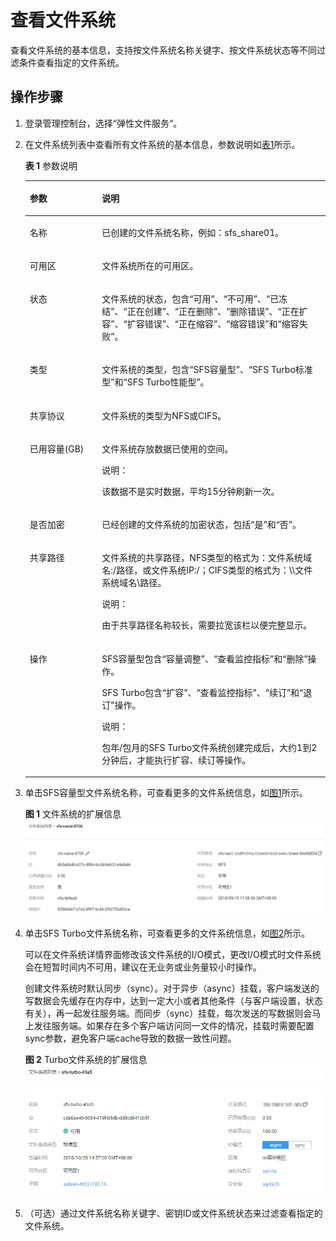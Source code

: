 # 查看文件系统<a name="ZH-CN_TOPIC_0103068358"></a>

查看文件系统的基本信息，支持按文件系统名称关键字、按文件系统状态等不同过滤条件查看指定的文件系统。

## 操作步骤<a name="section029319391613"></a>

1.  登录管理控制台，选择“弹性文件服务“。
2.  在文件系统列表中查看所有文件系统的基本信息，参数说明如[表1](#table37365828114557)所示。

    **表 1**  参数说明

    <a name="table37365828114557"></a>
    <table><thead align="left"><tr id="row19122233114557"><th class="cellrowborder" valign="top" width="24.060000000000002%" id="mcps1.2.3.1.1"><p id="p48573226114557"><a name="p48573226114557"></a><a name="p48573226114557"></a>参数</p>
    </th>
    <th class="cellrowborder" valign="top" width="75.94%" id="mcps1.2.3.1.2"><p id="p42117262114557"><a name="p42117262114557"></a><a name="p42117262114557"></a>说明</p>
    </th>
    </tr>
    </thead>
    <tbody><tr id="row43511042114557"><td class="cellrowborder" valign="top" width="24.060000000000002%" headers="mcps1.2.3.1.1 "><p id="p34733515114557"><a name="p34733515114557"></a><a name="p34733515114557"></a>名称</p>
    </td>
    <td class="cellrowborder" valign="top" width="75.94%" headers="mcps1.2.3.1.2 "><p id="p61951365114557"><a name="p61951365114557"></a><a name="p61951365114557"></a>已创建的文件系统名称，例如：sfs_share01。</p>
    </td>
    </tr>
    <tr id="row38769363537"><td class="cellrowborder" valign="top" width="24.060000000000002%" headers="mcps1.2.3.1.1 "><p id="p08761636185312"><a name="p08761636185312"></a><a name="p08761636185312"></a>可用区</p>
    </td>
    <td class="cellrowborder" valign="top" width="75.94%" headers="mcps1.2.3.1.2 "><p id="p48761636105311"><a name="p48761636105311"></a><a name="p48761636105311"></a>文件系统所在的可用区。</p>
    </td>
    </tr>
    <tr id="row20691380114557"><td class="cellrowborder" valign="top" width="24.060000000000002%" headers="mcps1.2.3.1.1 "><p id="p65389082114557"><a name="p65389082114557"></a><a name="p65389082114557"></a>状态</p>
    </td>
    <td class="cellrowborder" valign="top" width="75.94%" headers="mcps1.2.3.1.2 "><p id="p62024260114557"><a name="p62024260114557"></a><a name="p62024260114557"></a>文件系统的状态，包含“可用”、“不可用”、“已冻结”、“正在创建”、“正在删除”、“删除错误”、“正在扩容”、“扩容错误”、“正在缩容”、“缩容错误”和“缩容失败”。</p>
    </td>
    </tr>
    <tr id="row14779614193918"><td class="cellrowborder" valign="top" width="24.060000000000002%" headers="mcps1.2.3.1.1 "><p id="p1779121416399"><a name="p1779121416399"></a><a name="p1779121416399"></a>类型</p>
    </td>
    <td class="cellrowborder" valign="top" width="75.94%" headers="mcps1.2.3.1.2 "><p id="p17791914113913"><a name="p17791914113913"></a><a name="p17791914113913"></a>文件系统的类型，包含“SFS容量型”、“SFS Turbo标准型”和“SFS Turbo性能型”。</p>
    </td>
    </tr>
    <tr id="row20249422122817"><td class="cellrowborder" valign="top" width="24.060000000000002%" headers="mcps1.2.3.1.1 "><p id="p166491045144519"><a name="p166491045144519"></a><a name="p166491045144519"></a>共享协议</p>
    </td>
    <td class="cellrowborder" valign="top" width="75.94%" headers="mcps1.2.3.1.2 "><p id="p564924517452"><a name="p564924517452"></a><a name="p564924517452"></a>文件系统的类型为NFS或CIFS。</p>
    </td>
    </tr>
    <tr id="row194991729112817"><td class="cellrowborder" valign="top" width="24.060000000000002%" headers="mcps1.2.3.1.1 "><p id="p574319178464"><a name="p574319178464"></a><a name="p574319178464"></a>已用容量(GB)</p>
    </td>
    <td class="cellrowborder" valign="top" width="75.94%" headers="mcps1.2.3.1.2 "><p id="p812032619571"><a name="p812032619571"></a><a name="p812032619571"></a>文件系统存放数据已使用的空间。</p>
    <div class="note" id="note1212052685716"><a name="note1212052685716"></a><a name="note1212052685716"></a><span class="notetitle"> 说明： </span><div class="notebody"><p id="p912082695710"><a name="p912082695710"></a><a name="p912082695710"></a>该数据不是实时数据，平均15分钟刷新一次。</p>
    </div></div>
    </td>
    </tr>
    <tr id="row15695362119"><td class="cellrowborder" valign="top" width="24.060000000000002%" headers="mcps1.2.3.1.1 "><p id="p1556983618112"><a name="p1556983618112"></a><a name="p1556983618112"></a>是否加密</p>
    </td>
    <td class="cellrowborder" valign="top" width="75.94%" headers="mcps1.2.3.1.2 "><p id="p1956943691114"><a name="p1956943691114"></a><a name="p1956943691114"></a>已经创建的文件系统的加密状态，包括“是”和“否”。</p>
    </td>
    </tr>
    <tr id="row65429735114557"><td class="cellrowborder" valign="top" width="24.060000000000002%" headers="mcps1.2.3.1.1 "><p id="p65317149114557"><a name="p65317149114557"></a><a name="p65317149114557"></a>共享路径</p>
    </td>
    <td class="cellrowborder" valign="top" width="75.94%" headers="mcps1.2.3.1.2 "><p id="p32469441078"><a name="p32469441078"></a><a name="p32469441078"></a>文件系统的共享路径，NFS类型的格式为：文件系统域名:/路径，或文件系统IP:/；CIFS类型的格式为：\\文件系统域名\路径。</p>
    <div class="note" id="note6962192620914"><a name="note6962192620914"></a><a name="note6962192620914"></a><span class="notetitle"> 说明： </span><div class="notebody"><p id="p1196315261698"><a name="p1196315261698"></a><a name="p1196315261698"></a>由于共享路径名称较长，需要拉宽该栏以便完整显示。</p>
    </div></div>
    </td>
    </tr>
    <tr id="row27443506111522"><td class="cellrowborder" valign="top" width="24.060000000000002%" headers="mcps1.2.3.1.1 "><p id="p46592934111528"><a name="p46592934111528"></a><a name="p46592934111528"></a>操作</p>
    </td>
    <td class="cellrowborder" valign="top" width="75.94%" headers="mcps1.2.3.1.2 "><p id="p928331015157"><a name="p928331015157"></a><a name="p928331015157"></a>SFS容量型包含“容量调整”、“查看监控指标”和“删除”操作。</p>
    <p id="p1783616313514"><a name="p1783616313514"></a><a name="p1783616313514"></a>SFS Turbo包含“扩容”、“查看监控指标”、“续订”和“退订”操作。</p>
    <div class="note" id="note670615411215"><a name="note670615411215"></a><a name="note670615411215"></a><span class="notetitle"> 说明： </span><div class="notebody"><p id="p17708154151220"><a name="p17708154151220"></a><a name="p17708154151220"></a>包年/包月的SFS Turbo文件系统创建完成后，大约1到2分钟后，才能执行扩容、续订等操作。</p>
    </div></div>
    </td>
    </tr>
    </tbody>
    </table>

3.  单击SFS容量型文件系统名称，可查看更多的文件系统信息，如[图1](#fig18803172318342)所示。

    **图 1**  文件系统的扩展信息<a name="fig18803172318342"></a>  
    ![](figures/文件系统的扩展信息.png "文件系统的扩展信息")

4.  单击SFS Turbo文件系统名称，可查看更多的文件系统信息，如[图2](#fig465882013239)所示。

    可以在文件系统详情界面修改该文件系统的I/O模式，更改I/O模式时文件系统会在短暂时间内不可用，建议在无业务或业务量较小时操作。

    创建文件系统时默认同步（sync）。对于异步（async）挂载，客户端发送的写数据会先缓存在内存中，达到一定大小或者其他条件（与客户端设置，状态有关），再一起发往服务端。而同步（sync）挂载，每次发送的写数据则会马上发往服务端。如果存在多个客户端访问同一文件的情况，挂载时需要配置sync参数，避免客户端cache导致的数据一致性问题。

    **图 2**  Turbo文件系统的扩展信息<a name="fig465882013239"></a>  
    ![](figures/Turbo文件系统的扩展信息.png "Turbo文件系统的扩展信息")

5.  （可选）通过文件系统名称关键字、密钥ID或文件系统状态来过滤查看指定的文件系统。


